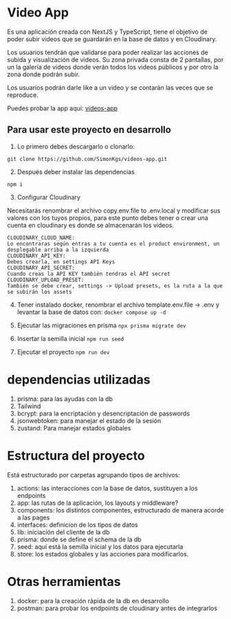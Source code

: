 # Video App

Es una aplicación creada con NextJS y TypeScript, tiene el objetivo de poder subir videos que se guardarán en la base de datos y en Cloudinary.

Los usuarios tendrán que validarse para poder realizar las acciones de subida y visualización de videos. Su zona privada consta de 2 pantallas, por un la galería de videos donde verán todos los videos públicos y por otro la zona donde podrán subir.

Los usuarios podrán darle like a un video y se contarán las veces que se reproduce.

Puedes probar la app aquí: [videos-app](https://kgs-videos-app.vercel.app/)

## Para usar este proyecto en desarrollo

1. Lo primero debes descargarlo o clonarlo: 
```
git clone https://github.com/SimonKgs/videos-app.git
```

2. Después deber instalar las dependencias
```
npm i
```
3. Configurar Cloudinary

Necesitarás renombrar el archivo copy.env.file to .env.local y modificar sus valores con los tuyos propios, para este punto debes tener o crear una cuenta en cloudinary es donde se almacenarán los videos.

```
CLOUDINARY_CLOUD_NAME:
Lo encontraras según entras a tu cuenta es el product environment, un desplegable arriba a la izquierda
CLOUDINARY_API_KEY:
Debes crearla, en settings API Keys 
CLOUDINARY_API_SECRET:
Cuando creas la API KEY también tendras el API secret
CLOUDINARY_UPLOAD_PRESET:
También se debe crear, settings -> Upload presets, es la ruta a la que se subirán los assets
```

4. Tener instalado docker, renombrar el archivo template.env.file -> .env y levantar la base de datos con:
```docker compose up -d```

5. Ejecutar las migraciones en prisma
```npx prisma migrate dev```

6. Insertar la semilla inicial
```npm run seed```

7. Ejecutar el proyecto
```npm run dev```


# dependencias utilizadas

1. prisma: para las ayudas con la db
2. Tailwind
3. bcrypt: para la encriptación y desencriptación de passwords
4. jsonwebtoken: para manejar el estado de la sesión
5. zustand: Para manejar estados globales

# Estructura del proyecto

Está estructurado por carpetas agrupando tipos de archivos:

1. actions: las interacciones con la base de datos, sustituyen a los endpoints
2. app: las rutas de la aplicación, los layouts y middleware?
3. components: los distintos componentes, estructurado de manera acorde a las pages 
4. interfaces: definicion de los tipos de datos
5. lib: iniciación del cliente de la db
6. prisma: donde se define el schema de la db
7. seed: aquí está la semilla inicial y los datos para ejecutarla
8. store: los estados globales y las acciones para modificarlos.


# Otras herramientas 

1. docker: para la creación rápida de la db en desarrollo
2. postman: para probar los endpoints de cloudinary antes de integrarlos

